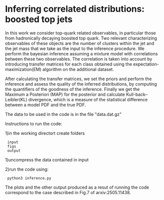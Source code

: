 # Inferring correlated distributions: boosted top jets

In this work we consider top-quark related observables, in particular those from hadronically decaying boosted top quark. Two relevant characterizing observables of these objects are  the number of clusters within the jet and the jet mass that we take as the input to the inference procedure. We perform the bayesian inference assuming a mixture model with correlations between these two observables. The correlation is taken into account by introducing transfer matrices for each class obtained using the expectation-maximization(EM) algorithm on the additional dataset.

After calculating the transfer matrices, we set the priors and perform the inference and assess the quality of the inferred distributions, by computing the quantifiers of the goodness of the inference. Finally we get the Maximum a Posteriori (MAP) for the posterior and  calculate Kull-back–Leibler(KL) divergence, which is a measure of the statistical difference between a model PDF and the true PDF.

The data to be used in the code is in the file "data.dat.gz"

Instructions to run the code:

1)in the working directort create folders

     input
     figs
     output
     
1)uncompress the data contained in input

2)run the code using:

     python3 inference.py

The plots and the other output produced as a resut of running the code correspond to the case described in Fig.7 of arxiv:2505.11438.
